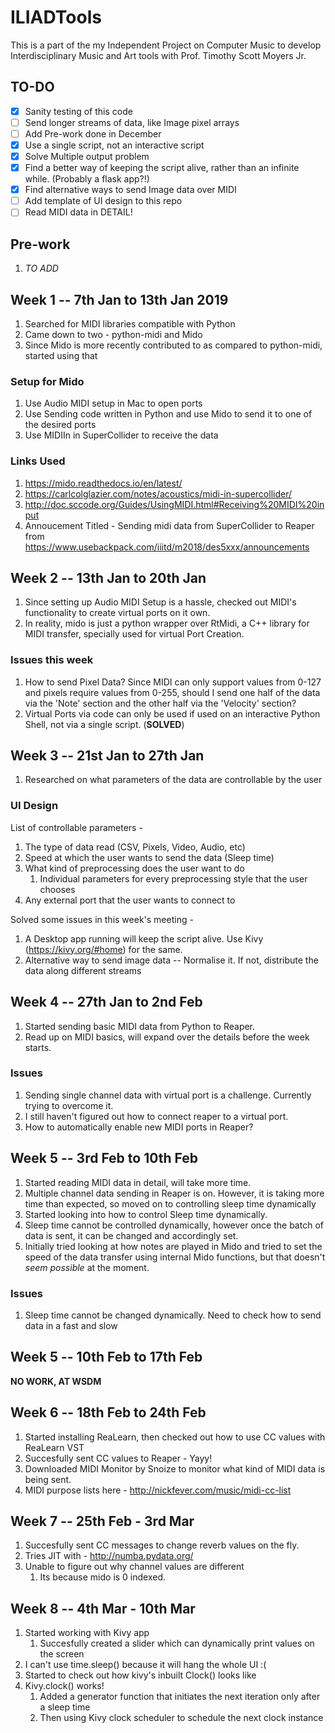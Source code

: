 # ILIADTools
This is a part of the my Independent Project on Computer Music to develop Interdisciplinary Music and Art tools with Prof. Timothy Scott Moyers Jr.

## TO-DO

- [x] Sanity testing of this code
- [ ] Send longer streams of data, like Image pixel arrays
- [ ] Add Pre-work done in December
- [x] Use a single script, not an interactive script
- [x] Solve Multiple output problem
- [x] Find a better way of keeping the script alive, rather than an infinite while. (Probably a flask app?!)
- [x] Find alternative ways to send Image data over MIDI
- [ ] Add template of UI design to this repo
- [ ] Read MIDI data in DETAIL!

## Pre-work

1. _TO ADD_

## Week 1 -- 7th Jan to 13th Jan 2019

1. Searched for MIDI libraries compatible with Python
2. Came down to two - python-midi and Mido
3. Since Mido is more recently contributed to as compared to python-midi, started using that

### Setup for Mido

1. Use Audio MIDI setup in Mac to open ports
2. Use Sending code written in Python and use Mido to send it to one of the desired ports
3. Use MIDIIn in SuperCollider to receive the data

### Links Used 

1. https://mido.readthedocs.io/en/latest/
2. https://carlcolglazier.com/notes/acoustics/midi-in-supercollider/
3. http://doc.sccode.org/Guides/UsingMIDI.html#Receiving%20MIDI%20input
4. Annoucement Titled - Sending midi data from SuperCollider to Reaper from https://www.usebackpack.com/iiitd/m2018/des5xxx/announcements


## Week 2 -- 13th Jan to 20th Jan

1. Since setting up Audio MIDI Setup is a hassle, checked out MIDI's functionality to create virtual ports on it own.
2. In reality, mido is just a python wrapper over RtMidi, a C++ library for MIDI transfer, specially used for virtual Port Creation.

### Issues this week
1. How to send Pixel Data? Since MIDI can only support values from 0-127 and pixels require values from 0-255, should I send one half of the data via the 'Note' section and the other half via the 'Velocity' section?
2. Virtual Ports via code can only be used if used on an interactive Python Shell, not via a single script. (__SOLVED__)

## Week 3 -- 21st Jan to 27th Jan

1. Researched on what parameters of the data are controllable by the user

### UI Design

List of controllable parameters -
1. The type of data read (CSV, Pixels, Video, Audio, etc)
2. Speed at which the user wants to send the data (Sleep time)
3. What kind of preprocessing does the user want to do 
	1. Individual parameters for every preprocessing style that the user chooses
4. Any external port that the user wants to connect to

Solved some issues in this week's meeting - 
1. A Desktop app running will keep the script alive. Use Kivy (https://kivy.org/#home) for the same.
2. Alternative way to send image data -- Normalise it. If not, distribute the data along different streams

## Week 4 -- 27th Jan to 2nd Feb

1. Started sending basic MIDI data from Python to Reaper. 
2. Read up on MIDI basics, will expand over the details before the week starts.

### Issues

1. Sending single channel data with virtual port is a challenge. Currently trying to overcome it.
2. I still haven't figured out how to connect reaper to a virtual port.
3. How to automatically enable new MIDI ports in Reaper?

## Week 5 -- 3rd Feb to 10th Feb

1. Started reading MIDI data in detail, will take more time.
2. Multiple channel data sending in Reaper is on. However, it is taking more time than expected, so moved on to controlling sleep time dynamically
3. Started looking into how to control Sleep time dynamically.
4. Sleep time cannot be controlled dynamically, however once the batch of data is sent, it can be changed and accordingly set.
5. Initially tried looking at how notes are played in Mido and tried to set the speed of the data transfer using internal Mido functions, but that doesn't _seem possible_ at the moment.

### Issues 
1. Sleep time cannot be changed dynamically. Need to check how to send data in a fast and slow 

## Week 5 -- 10th Feb to 17th Feb

__NO WORK, AT WSDM__

## Week 6 -- 18th Feb to 24th Feb

1. Started installing ReaLearn, then checked out how to use CC values with ReaLearn VST
2. Succesfully sent CC values to Reaper - Yayy!
3. Downloaded MIDI Monitor by Snoize to monitor what kind of MIDI data is being sent.
4. MIDI purpose lists here - http://nickfever.com/music/midi-cc-list


## Week 7 -- 25th Feb - 3rd Mar

1. Succesfully sent CC messages to change reverb values on the fly.
2. Tries JIT with - http://numba.pydata.org/
3. Unable to figure out why channel values are different
	1. Its because mido is 0 indexed.

## Week 8 -- 4th Mar - 10th Mar

1. Started working with Kivy app
	1. Succesfully created a slider which can dynamically print values on the screen
2. I can't use time.sleep() because it will hang the whole UI :(
3. Started to check out how kivy's inbuilt Clock() looks like
4. Kivy.clock() works!
	1. Added a generator function that initiates the next iteration only after a sleep time
	2. Then using Kivy clock scheduler to schedule the next clock instance









